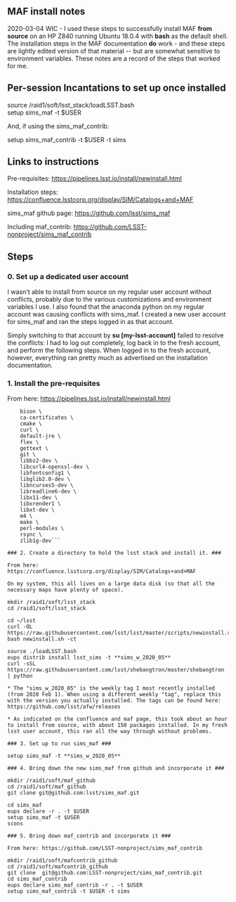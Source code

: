 ## MAF install notes ##

2020-03-04 WIC - I used these steps to successfully install MAF **from
source** on an HP Z840 running Ubuntu 18.0.4 with **bash** as the
default shell. The installation steps in the MAF documentation **do**
work - and these steps are lightly edited version of that material --
but are somewhat sensitive to environment variables. These notes are a
record of the steps that worked for me.

## Per-session Incantations to set up once installed ##

source /raid1/soft/lsst_stack/loadLSST.bash  
setup sims_maf -t $USER  

And, if using the sims_maf_contrib:

setup sims_maf_contrib -t $USER -t sims  

## Links to instructions ##

Pre-requisites: https://pipelines.lsst.io/install/newinstall.html

Installation steps: https://confluence.lsstcorp.org/display/SIM/Catalogs+and+MAF

sims_maf github page: https://github.com/lsst/sims_maf

Including maf_contrib: https://github.com/LSST-nonproject/sims_maf_contrib 

## Steps ##

### 0. Set up a dedicated user account ###

I wasn't able to install from source on my regular user account
without conflicts, probably due to the various customizations and
environment variables I use. I also found that the anaconda python on
my regular account was causing conflicts with sims_maf. I created a
new user account for sims_maf and ran the steps logged in as that
account.  

Simply switching to that account by **su [my-lsst-account]** failed to
resolve the conflicts: I had to log out completely, log back in to the
fresh account, and perform the following steps. When logged in to the
fresh account, however, everything ran pretty much as advertised on
the installation documentation.

### 1. Install the pre-requisites ###

From here: https://pipelines.lsst.io/install/newinstall.html

```sudo apt-get install \
    bison \
    ca-certificates \
    cmake \
    curl \
    default-jre \
    flex \
    gettext \
    git \
    libbz2-dev \
    libcurl4-openssl-dev \
    libfontconfig1 \
    libglib2.0-dev \
    libncurses5-dev \
    libreadline6-dev \
    libx11-dev \
    libxrender1 \
    libxt-dev \
    m4 \
    make \
    perl-modules \
    rsync \
    zlib1g-dev```

### 2. Create a directory to hold the lsst stack and install it. ###

From here: https://confluence.lsstcorp.org/display/SIM/Catalogs+and+MAF

On my system, this all lives on a large data disk (so that all the
necessary maps have plenty of space).

mkdir /raid1/soft/lsst_stack  
cd /raid1/soft/lsst_stack  

cd ~/lsst  
curl -OL https://raw.githubusercontent.com/lsst/lsst/master/scripts/newinstall.sh  
bash newinstall.sh -ct  

source ./loadLSST.bash  
eups distrib install lsst_sims -t **sims_w_2020_05**  
curl -sSL https://raw.githubusercontent.com/lsst/shebangtron/master/shebangtron | python  
 
* The "sims_w_2020_05" is the weekly tag I most recently installed (from 2020 Feb 1). When using a different weekly "tag", replace this with the version you actually installed. The tags can be found here: https://github.com/lsst/afw/releases

* As indicated on the confluence and maf page, this took about an hour to install from source, with about 150 packages installed. In my fresh lsst user account, this ran all the way through without problems. 

### 3. Set up to run sims_maf ###

setup sims_maf -t **sims_w_2020_05**

### 4. Bring down the new sims_maf from github and incorporate it ###

mkdir /raid1/soft/maf_github  
cd /raid1/soft/maf_github  
git clone git@github.com:lsst/sims_maf.git  

cd sims_maf  
eups declare -r . -t $USER  
setup sims_maf -t $USER  
scons  

### 5. Bring down maf_contrib and incorporate it ###

From here: https://github.com/LSST-nonproject/sims_maf_contrib

mkdir /raid1/soft/mafcontrib_github  
cd /raid1/soft/mafcontrib_github  
git clone  git@github.com:LSST-nonproject/sims_maf_contrib.git  
cd sims_maf_contrib  
eups declare sims_maf_contrib -r . -t $USER  
setup sims_maf_contrib -t $USER -t sims  

